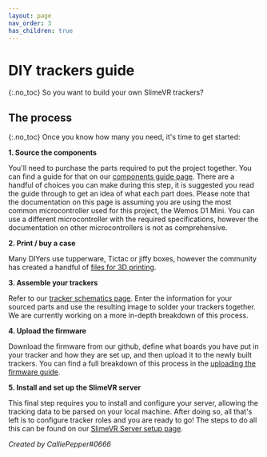 ```yaml
---
layout: page
nav_order: 3
has_children: true
---
```


# DIY trackers guide
{:.no_toc}
So you want to build your own SlimeVR trackers?


## The process
{:.no_toc}
Once you know how many you need, it's time to get started:

**1. Source the components**

You'll need to purchase the parts required to put the project together. You can find a guide for that on our [components guide page](components-guide.md). There are a handful of choices you can make during this step, it is suggested you read the guide through to get an idea of what each part does. Please note that the documentation on this page is assuming you are using the most common microcontroller used for this project, the Wemos D1 Mini. You can use a different microcontroller with the required specifications, however the documentation on other microcontrollers is not as comprehensive.

**2. Print / buy a case**

Many DIYers use tupperware, Tictac or jiffy boxes, however the community has created a handful of [files for 3D printing](cases.md).

**3. Assemble your trackers**

Refer to our [tracker schematics page](tracker-schematics.md). Enter the information for your sourced parts and use the resulting image to solder your trackers together. We are currently working on a more in-depth breakdown of this process.

**4. Upload the firmware**

Download the firmware from our github, define what boards you have put in your tracker and how they are set up, and then upload it to the newly built trackers. You can find a full breakdown of this process in the [uploading the firmware guide](../firmware/updating-firmware.md).

**5. Install and set up the SlimeVR server**

This final step requires you to install and configure your server, allowing the tracking data to be parsed on your local machine. After doing so, all that's left is to configure tracker roles and you are ready to go! The steps to do all this can be found on our [SlimeVR Server setup page](../server-setup/slimevr-setup.md).

*Created by CalliePepper#0666*